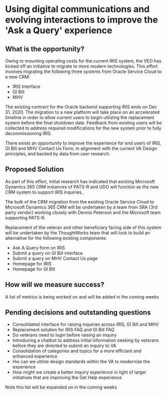 # Using digital communications and evolving interactions to improve the 'Ask a Query' experience


## What is the opportunity?

Owing to mounting operating costs for the current IRIS system, the VEO has kicked off an initiative to migrate to more modern technologies. This effort involves migrating the following three systems from Oracle Service Cloud to a new CRM: 
- IRIS Interface
- GI Bill
- MHV

The existing contract for the Oracle backend supporting IRIS ends on Dec 31, 2020. The migration to a new platform will take place on an accelerated timeline in order to allow current users to begin utilizing the replacement system before the final shutdown date. Feedback from existing users will be collected to address required modifications for the new system prior to fully decommissioning IRIS.

There exists an opportunity to improve the experience for end users of IRIS, GI Bill and MHV Contact Us Form, in alignment with the current VA Design principles, and backed by data from user research. 

## Proposed Solution

As part of this effort, initial research has indicated that existing Microsoft Dynamics 365 CRM instances of PATS-R and UDO will function as the new CRM system to support IRIS inquiries.. 

The bulk of the CRM migration from the existing Oracle Service Cloud to Microsoft Dynamics 365 CRM will be undertaken by a team from SRA (3rd party vendor) working closely with Dennis Peterson and the Microsoft team supporting PATS-R. 

Replacement of the veteran and other beneficiary facing side of this system will be undertaken by the ThoughtWorks team that will look to build an alternative for the following existing components:
- Ask A Query form on IRIS
- Submit a query on GI Bill interface
- Submit a query on MHV Contact Us page
- Homepage for IRIS
- Homepage for GI Bill


## How will we measure success?

A list of metrics is being worked on and will be added in the coming weeks



## Pending decisions and outstanding questions

- Consolidated interface for raising inquiries across IRIS, GI Bill and MHV
- Replacement solution for IRIS FAQ and GI Bill FAQ
- Do veterans need to login before raising an inquiry
- Introducing a chatbot to address initial information seeking by veterans before they are directed to submit an inquiry to VA 
- Consolidation of categories and topics for a more efficient and enhanced experience
- Hw can we utilize design standards within the VA to modernize the experience
- How might we create a better inquiry experience in light of larger initiatives that are improving the Get Help experience


Note this list will be expanded on in the coming weeks
